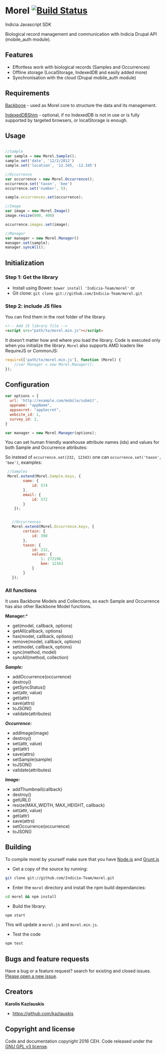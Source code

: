 # Morel [![Build Status](https://travis-ci.org/Indicia-Team/morel.svg?branch=v3.1)](https://travis-ci.org/Indicia-Team/morel)

Indicia Javascript SDK

Biological record management and communication with Indicia Drupal API (mobile_auth module). 

## Features 
- Effortless work with biological records (Samples and Occurrences)
- Offline storage (LocalStorage, IndexedDB and easily added more)
- Synchronisation with the cloud (Drupal mobile_auth module)

## Requirements

[Backbone](http://backbonejs.org/) - used as Morel core to structure the data and its management.

[IndexedDBShim](http://nparashuram.com/IndexedDBShim/) - optional, if no IndexedDB 
is not in use or is fully supported by targeted browsers, or localStorage is enough.

## Usage

```javascript

//Sample
var sample = new Morel.Sample();
sample.set('date', '12/2/2012')
sample.set('location', '12.345, -12.345')

//Occurrence
var occurrence = new Morel.Occurrence();
occurrence.set('taxon', 'bee')
occurrence.set('number', 5);

sample.occurrences.set(occurrence);

//Image
var image = new Morel.Image()
image.resize(800, 400)

occurrence.images.set(image);

//Manager
var manager = new Morel.Manager()
manager.set(sample);
manager.syncAll();

```

## Initialization

### Step 1: Get the library
- Install using Bower: `bower install 'Indicia-Team/morel'` or 
- Git clone: `git clone git://github.com/Indicia-Team/morel.git`


### Step 2: include JS files

You can find them in the root folder of the library.

```html
<!-- Add JS library file -->
<script src="path/to/morel.min.js"></script>
```

It doesn't matter how and where you load the library. Code is executed only when you 
initialize the library. `Morel` also supports AMD loaders like RequireJS or CommonJS:

```javascript
require(['path/to/morel.min.js'], function (Morel) {
    //var Manager = new Morel.Manager();
});

```

## Configuration

```javascript
var options = {
  url: 'http://example.com/mobile/submit',
  appname: "appName",
  appsecret: "appSecret",
  website_id: 1,
  survey_id: 2,
}

var manager = new Morel.Manager(options);

```

You can set human friendly warehouse attribute names (ids) and values for both Sample and Occurrence
attributes:

So instead of `occurrence.set(232, 12343)` one can 
`occurrence.set('taxon', 'bee')`, examples:

```javascript
 //Samples
 Morel.extend(Morel.Sample.keys, {
        name: {
            id: 574
        },
        email: {
            id: 572
        }
    });


   //Occurrences
   Morel.extend(Morel.Occurrence.keys, {
        certain: {
            id: 398
        },
        taxon: {
            id: 232,
            values: {
                1: 272198,
                bee: 12343
            }
        }
   });

```

### All functions

It uses Backbone Models and Collections, so each Sample and Occurrence has also other Backbone Model functions.

**Manager:***

* get(model, callback, options)
* getAll(callback, options)
* has(model, callback, options)
* remove(model, callback, options)
* set(model, callback, options)
* sync(method, model)
* syncAll(method, collection)

***Sample:***

* addOccurrence(occurrence)
* destroy()
* getSyncStatus()
* set(attr, value)
* get(attr)
* save(attrs)
* toJSON()
* validate(attributes)

***Occurrence:***

* addImage(image)
* destroy()
* set(attr, value)
* get(attr)
* save(attrs)
* setSample(sample)
* toJSON()
* validate(attributes)

***Image:***

* addThumbnail(callback)
* destroy()
* getURL()
* resize(MAX_WIDTH, MAX_HEIGHT, callback)
* set(attr, value)
* get(attr)
* save(attrs)
* setOccurrence(occurrence)
* toJSON()

## Building

To compile morel by yourself make sure that you have  [Node.js](http://nodejs.org/) and [Grunt.js](https://github.com/cowboy/grunt) 

- Get a copy of the source by running:

```bash
git clone git://github.com/Indicia-Team/morel.git
```

- Enter the `morel` directory and install the npm build dependancies:

```bash
cd morel && npm install
```

- Build the library: 

```bash
npm start
```

This will update a `morel.js` and `morel.min.js`.

- Test the code
 
 ```bash
 npm test
 ```

## Bugs and feature requests

Have a bug or a feature request? search for existing and closed issues. [Please open a new issue](https://github.com/Indicia-Team/morel/issues).


## Creators

**Karolis Kazlauskis**

- <https://github.com/kazlauskis>



## Copyright and license

Code and documentation copyright 2016 CEH. Code released under the [GNU GPL v3 license](LICENSE).
